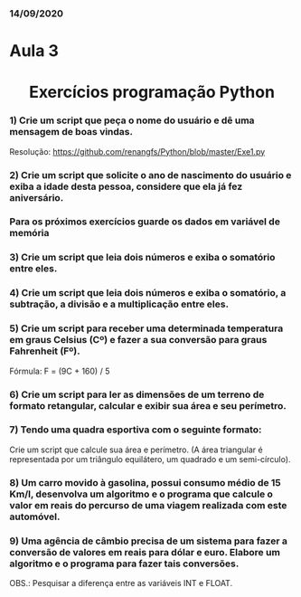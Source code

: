 ### 14/09/2020

# Aula 3
<h1 align="center">Exercícios programação Python </h1>

### 1)	Crie um script que peça o nome do usuário e dê uma mensagem de boas vindas.

Resolução: https://github.com/renangfs/Python/blob/master/Exe1.py


### 2)	Crie um script que solicite o ano de nascimento do usuário e exiba a idade desta pessoa, considere que ela já fez aniversário.


### Para os próximos exercícios guarde os dados em variável de memória

### 3)	Crie um script que leia dois números e exiba o somatório entre eles.

### 4)	Crie um script que leia dois números e exiba o somatório, a subtração, a divisão e a multiplicação entre eles.


### 5)	Crie um script para receber uma determinada temperatura em graus Celsius (Cº) e fazer a sua conversão para graus Fahrenheit (Fº).
Fórmula:   F = (9C + 160) / 5

### 6)	Crie um script para ler as dimensões de um terreno de formato retangular, calcular e exibir sua área e seu perímetro.

### 7)	Tendo uma quadra esportiva com o seguinte formato:

 
Crie um script que calcule sua área e perímetro. (A área triangular é representada por um triângulo equilátero, um quadrado e um semi-círculo).

### 8)	Um carro movido à gasolina, possui consumo médio de 15 Km/l, desenvolva um algoritmo e o programa que calcule o valor em reais do percurso de uma viagem realizada com este automóvel.

### 9)	Uma agência de câmbio precisa de um sistema para fazer a conversão de valores em reais para dólar e euro.   Elabore um algoritmo e o programa para fazer tais conversões.

OBS.:  Pesquisar a diferença entre as variáveis INT e FLOAT.
